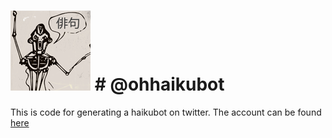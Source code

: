 ![haikubot](haikubot.png) # \@ohhaikubot
========================
This is code for generating a haikubot on twitter.  The account can be found [here](http://www.twitter.com/ohhaikubot)